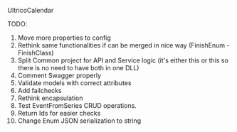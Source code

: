 UltricoCalendar

TODO:
1. Move more properties to config
2. Rethink same functionalities if can be merged in nice way (FinishEnum - FinishClass)
3. Split Common project for API and Service logic (it's either this or this so there is no need to have both in one DLL)
4. Comment Swagger properly
5. Validate models with correct attributes
6. Add failchecks
7. Rethink encapsulation
8. Test EventFromSeries CRUD operations.
9. Return Ids for easier checks
10. Change Enum JSON serialization to string
